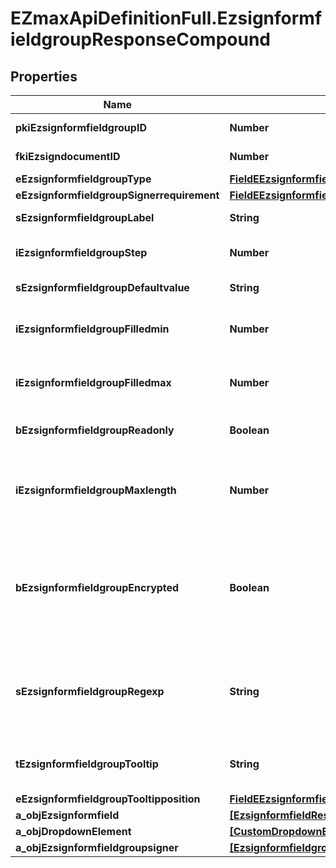 # EZmaxApiDefinitionFull.EzsignformfieldgroupResponseCompound

## Properties

Name | Type | Description | Notes
------------ | ------------- | ------------- | -------------
**pkiEzsignformfieldgroupID** | **Number** | The unique ID of the Ezsignformfieldgroup | 
**fkiEzsigndocumentID** | **Number** | The unique ID of the Ezsigndocument | 
**eEzsignformfieldgroupType** | [**FieldEEzsignformfieldgroupType**](FieldEEzsignformfieldgroupType.md) |  | 
**eEzsignformfieldgroupSignerrequirement** | [**FieldEEzsignformfieldgroupSignerrequirement**](FieldEEzsignformfieldgroupSignerrequirement.md) |  | 
**sEzsignformfieldgroupLabel** | **String** | The Label for the Ezsignformfieldgroup | 
**iEzsignformfieldgroupStep** | **Number** | The step when the Ezsignsigner will be invited to fill the form fields | 
**sEzsignformfieldgroupDefaultvalue** | **String** | The default value for the Ezsignformfieldgroup | 
**iEzsignformfieldgroupFilledmin** | **Number** | The minimum number of Ezsignformfield that must be filled in the Ezsignformfieldgroup | 
**iEzsignformfieldgroupFilledmax** | **Number** | The maximum number of Ezsignformfield that must be filled in the Ezsignformfieldgroup | 
**bEzsignformfieldgroupReadonly** | **Boolean** | Whether the Ezsignformfieldgroup is read only or not. | 
**iEzsignformfieldgroupMaxlength** | **Number** | The maximum length for the value in the Ezsignformfieldgroup  This can only be set if eEzsignformfieldgroupType is **Text** or **Textarea** | [optional] 
**bEzsignformfieldgroupEncrypted** | **Boolean** | Whether the Ezsignformfieldgroup is encrypted in the database or not. Encrypted values are not displayed on the Ezsigndocument. This can only be set if eEzsignformfieldgroupType is **Text** or **Textarea** | [optional] 
**sEzsignformfieldgroupRegexp** | **String** | A regular expression to indicate what values are acceptable for the Ezsignformfieldgroup.  This can only be set if eEzsignformfieldgroupType is **Text** or **Textarea** | [optional] 
**tEzsignformfieldgroupTooltip** | **String** | A tooltip that will be presented to Ezsignsigner about the Ezsignformfieldgroup | [optional] 
**eEzsignformfieldgroupTooltipposition** | [**FieldEEzsignformfieldgroupTooltipposition**](FieldEEzsignformfieldgroupTooltipposition.md) |  | [optional] 
**a_objEzsignformfield** | [**[EzsignformfieldResponseCompound]**](EzsignformfieldResponseCompound.md) |  | 
**a_objDropdownElement** | [**[CustomDropdownElementResponseCompound]**](CustomDropdownElementResponseCompound.md) |  | [optional] 
**a_objEzsignformfieldgroupsigner** | [**[EzsignformfieldgroupsignerResponseCompound]**](EzsignformfieldgroupsignerResponseCompound.md) |  | 


